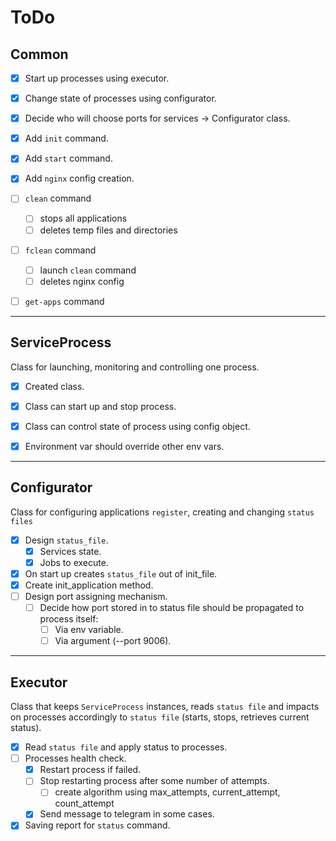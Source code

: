 # ToDo

## Common

- [x] Start up processes using executor.
- [x] Change state of processes using configurator.
- [x] Decide who will choose ports for services -> Configurator class.

- [x] Add `init` command.
- [x] Add `start` command.
- [x] Add `nginx` config creation.

- [ ] `clean` command
  - [ ] stops all applications
  - [ ] deletes temp files and directories

- [ ] `fclean` command
  - [ ] launch `clean` command 
  - [ ] deletes nginx config
- [ ] `get-apps` command

---
## ServiceProcess
Class for launching, monitoring and controlling one process.
- [x] Created class.
- [x] Class can start up and stop process.
- [x] Class can control state of process using config object.
- [x] Environment var should override other env vars.


---
## Configurator

Class for configuring applications `register`, creating and changing `status files`

- [x] Design `status_file`.
  - [x] Services state.
  - [x] Jobs to execute.
- [x] On start up creates `status_file` out of init_file.
- [x] Create init_application method.
- [ ] Design port assigning mechanism.
  - [ ] Decide how port stored in to status file should be propagated to process itself:
    - [ ] Via env variable.
    - [ ] Via argument (--port 9006).

---
## Executor
Class that keeps `ServiceProcess` instances, reads `status file` and impacts on processes accordingly to `status file` (starts, stops, retrieves current status).

- [x] Read `status file` and apply status to processes.
- [ ] Processes health check.
  - [x] Restart process if failed.
  - [ ] Stop restarting process after some number of attempts.
    - [ ] create algorithm using max_attempts, current_attempt, count_attempt
  - [x] Send message to telegram in some cases.
- [x] Saving report for `status` command.
